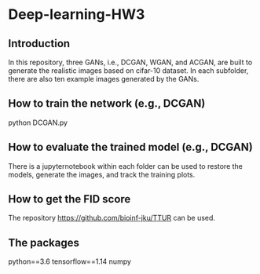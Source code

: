 # Deep-learning-HW3


## Introduction
In this repository, three GANs, i.e., DCGAN, WGAN, and ACGAN, are built to generate the realistic images based on cifar-10 dataset. In each subfolder, there are also ten example images generated by the GANs. 

## How to train the network (e.g., DCGAN)
python DCGAN.py


## How to evaluate the trained model (e.g., DCGAN)
There is a jupyternotebook within each folder can be used to restore the models, generate the images, and track the training plots. 


## How to get the FID score
The repository <https://github.com/bioinf-jku/TTUR> can be used. 


## The packages
python==3.6
tensorflow==1.14
numpy
